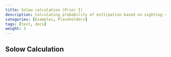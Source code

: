 ```yaml
---
title: Solow calculation (Prior I)
description: Calculating probability of extirpation based on sighting rates
categories: [Examples, Placeholders]
tags: [test, docs]
weight: 3
---
```


## Solow Calculation

####

